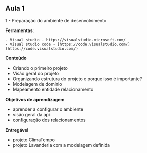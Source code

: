 ## Aula 1

1 - Preparação do ambiente de desenvolvimento

**Ferramentas**:

    - Visual studio - https://visualstudio.microsoft.com/
    - Visual studio code - [https://code.visualstudio.com/](https://code.visualstudio.com/)

**Conteúdo**

- Criando o primeiro projeto
- Visão geral do projeto
- Organizando estrutura do projeto e porque isso é importante?
- Modelagem de dominio
- Mapeamento entidade relacionamento

**Objetivos de aprendizagem**

- aprender a configurar o ambiente
- visão geral da api
- configuração dos relacionamentos

**Entregável**

- projeto ClimaTempo
- projeto Lavanderia com a modelagem definida
